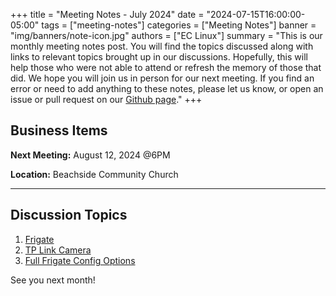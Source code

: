 +++
title = "Meeting Notes - July 2024"
date = "2024-07-15T16:00:00-05:00"
tags = ["meeting-notes"]
categories = ["Meeting Notes"]
banner = "img/banners/note-icon.jpg"
authors = ["EC Linux"]
summary = "This is our monthly meeting notes post. You will find the topics discussed along with links to relevant topics brought up in our discussions. Hopefully, this will help those who were not able to attend or refresh the memory of those that did. We hope you will join us in person for our next meeting. If you find an error or need to add anything to these notes, please let us know, or open an issue or pull request on our [Github page](https://github.com/brettrbarker/eclinux.org)."
+++
## Business Items

**Next Meeting:** August 12, 2024 @6PM

**Location:** Beachside Community Church

* * *

## Discussion Topics

1. [Frigate](https://frigate.video/)
2. [TP Link Camera](https://www.amazon.com/TP-Link-Wire-Free-Security-Starlight-Detection/dp/B0CJCGBXWG?th=1)
3. [Full Frigate Config Options](https://docs.frigate.video/configuration/reference/)

See you next month!
